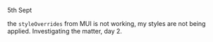 5th Sept

the `styleOverrides` from MUI is not working, my styles are not being applied.
Investigating the matter, day 2.
